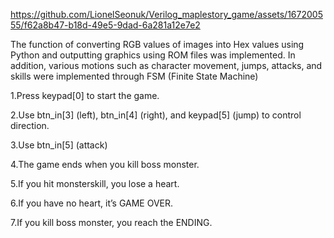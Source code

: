 




https://github.com/LionelSeonuk/Verilog_maplestory_game/assets/167200555/f62a8b47-b18d-49e5-9dad-6a281a12e7e2

The function of converting RGB values of images into Hex values using Python and outputting graphics using ROM files was implemented. In addition, various motions such as character movement, jumps, attacks, and skills were implemented through FSM (Finite State Machine)

1.Press keypad[0] to start the game.

2.Use btn_in[3] (left), btn_in[4] (right), and keypad[5] (jump) to control direction.

3.Use btn_in[5] (attack)

4.The game ends when you kill boss monster.

5.If you hit monsterskill, you lose a heart.

6.If you have no heart, it’s GAME OVER.

7.If you kill boss monster, you reach the ENDING.
